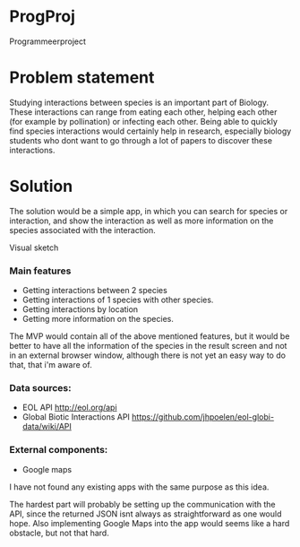 # ProgProj
Programmeerproject

# Problem statement
Studying interactions between species is an important part of Biology. These interactions can range from eating each other, helping each other (for example by pollination) or infecting each other.
Being able to quickly find species interactions would certainly help in research, especially biology students who dont want to go through a lot of papers to discover these interactions.

# Solution
The solution would be a simple app, in which you can search for species or interaction, and show the interaction as well as more information on the species associated with the interaction.

Visual sketch

### Main features
- Getting interactions between 2 species
- Getting interactions of 1 species with other species.
- Getting interactions by location
- Getting more information on the species.

The MVP would contain all of the above mentioned features, but it would be better to have all the information of the species in the result screen and not in an external browser window, although there is not yet an easy way to do that, that i'm aware of.

### Data sources:
- EOL API http://eol.org/api
- Global Biotic Interactions API https://github.com/jhpoelen/eol-globi-data/wiki/API

### External components:
- Google maps

I have not found any existing apps with the same purpose as this idea.

The hardest part will probably be setting up the communication with the API, since the returned JSON isnt always as straightforward as one would hope. Also implementing Google Maps into the app would seems like a hard obstacle, but not that hard.

